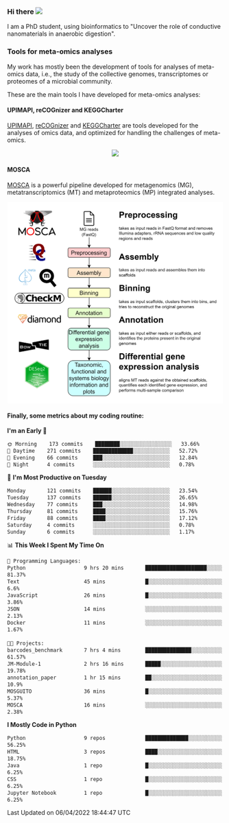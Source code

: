### Hi there <img src="https://media.giphy.com/media/hvRJCLFzcasrR4ia7z/giphy.gif" width="25px">

I am a PhD student, using bioinformatics to "Uncover the role of conductive nanomaterials in anaerobic digestion".

### Tools for meta-omics analyses

My work has mostly been the development of tools for analyses of meta-omics data, i.e., the study of the collective genomes, transcriptomes or proteomes of a microbial community.

These are the main tools I have developed for meta-omics analyses:

#### UPIMAPI, reCOGnizer and KEGGCharter

[UPIMAPI](https://github.com/iquasere/UPIMAPI), [reCOGnizer](https://github.com/iquasere/reCOGnizer) and [KEGGCharter](https://github.com/iquasere/KEGGCharter) are tools developed for the analyses of omics data, and optimized for handling the challenges of meta-omics.

<p align="center">
    <img src="assets/annotation_paper.png">
</p>

#### MOSCA

[MOSCA](https://github.com/iquasere/MOSCA) is a powerful pipeline developed for metagenomics (MG), metatranscriptomics (MT) and metaproteomics (MP) integrated analyses.

<p align="center">
    <img src="assets/mosca_workflow.png" align="center" width="700">
</p>


#### Finally, some metrics about my coding routine:

<!--START_SECTION:waka-->
**I'm an Early 🐤** 

```text
🌞 Morning    173 commits    ████████░░░░░░░░░░░░░░░░░   33.66% 
🌆 Daytime    271 commits    █████████████░░░░░░░░░░░░   52.72% 
🌃 Evening    66 commits     ███░░░░░░░░░░░░░░░░░░░░░░   12.84% 
🌙 Night      4 commits      ░░░░░░░░░░░░░░░░░░░░░░░░░   0.78%

```
📅 **I'm Most Productive on Tuesday** 

```text
Monday       121 commits    ██████░░░░░░░░░░░░░░░░░░░   23.54% 
Tuesday      137 commits    ██████░░░░░░░░░░░░░░░░░░░   26.65% 
Wednesday    77 commits     ███░░░░░░░░░░░░░░░░░░░░░░   14.98% 
Thursday     81 commits     ████░░░░░░░░░░░░░░░░░░░░░   15.76% 
Friday       88 commits     ████░░░░░░░░░░░░░░░░░░░░░   17.12% 
Saturday     4 commits      ░░░░░░░░░░░░░░░░░░░░░░░░░   0.78% 
Sunday       6 commits      ░░░░░░░░░░░░░░░░░░░░░░░░░   1.17%

```


📊 **This Week I Spent My Time On** 

```text
💬 Programming Languages: 
Python                   9 hrs 20 mins       ████████████████████░░░░░   81.37% 
Text                     45 mins             █░░░░░░░░░░░░░░░░░░░░░░░░   6.6% 
JavaScript               26 mins             █░░░░░░░░░░░░░░░░░░░░░░░░   3.86% 
JSON                     14 mins             ░░░░░░░░░░░░░░░░░░░░░░░░░   2.13% 
Docker                   11 mins             ░░░░░░░░░░░░░░░░░░░░░░░░░   1.67%

🐱‍💻 Projects: 
barcodes_benchmark       7 hrs 4 mins        ███████████████░░░░░░░░░░   61.57% 
JM-Module-1              2 hrs 16 mins       █████░░░░░░░░░░░░░░░░░░░░   19.78% 
annotation_paper         1 hr 15 mins        ██░░░░░░░░░░░░░░░░░░░░░░░   10.9% 
MOSGUITO                 36 mins             █░░░░░░░░░░░░░░░░░░░░░░░░   5.37% 
MOSCA                    16 mins             ░░░░░░░░░░░░░░░░░░░░░░░░░   2.38%

```

**I Mostly Code in Python** 

```text
Python                   9 repos             ██████████████░░░░░░░░░░░   56.25% 
HTML                     3 repos             ████░░░░░░░░░░░░░░░░░░░░░   18.75% 
Java                     1 repo              █░░░░░░░░░░░░░░░░░░░░░░░░   6.25% 
CSS                      1 repo              █░░░░░░░░░░░░░░░░░░░░░░░░   6.25% 
Jupyter Notebook         1 repo              █░░░░░░░░░░░░░░░░░░░░░░░░   6.25%

```



 Last Updated on 06/04/2022 18:44:47 UTC
<!--END_SECTION:waka-->
